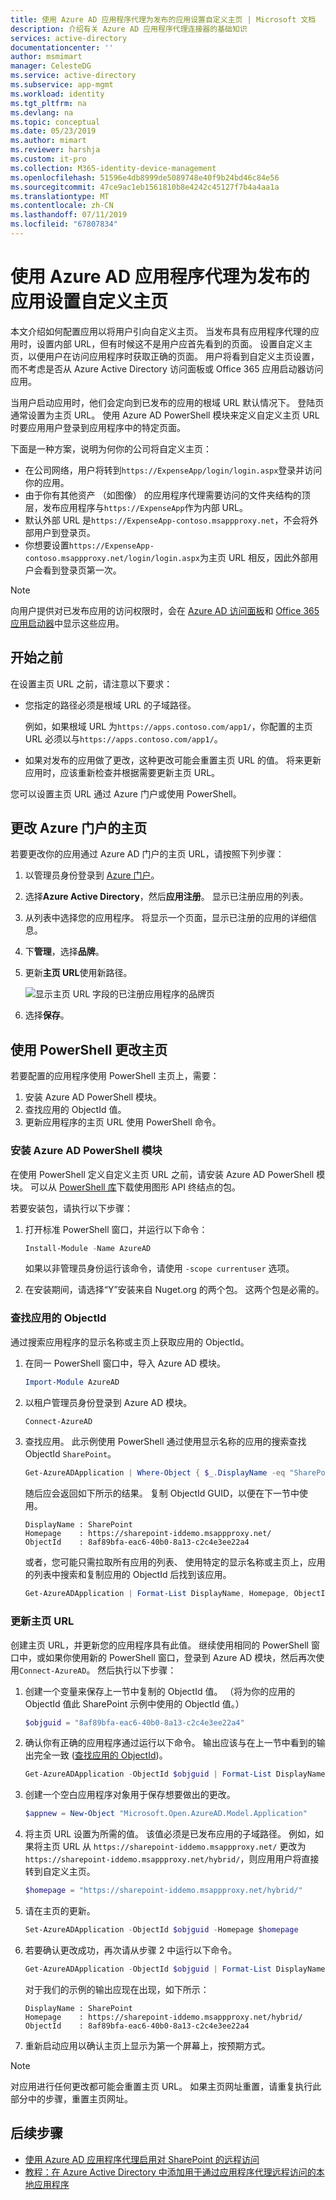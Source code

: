 ```yaml
---
title: 使用 Azure AD 应用程序代理为发布的应用设置自定义主页 | Microsoft 文档
description: 介绍有关 Azure AD 应用程序代理连接器的基础知识
services: active-directory
documentationcenter: ''
author: msmimart
manager: CelesteDG
ms.service: active-directory
ms.subservice: app-mgmt
ms.workload: identity
ms.tgt_pltfrm: na
ms.devlang: na
ms.topic: conceptual
ms.date: 05/23/2019
ms.author: mimart
ms.reviewer: harshja
ms.custom: it-pro
ms.collection: M365-identity-device-management
ms.openlocfilehash: 51596e4db8999de5089748e40f9b24bd46c84e56
ms.sourcegitcommit: 47ce9ac1eb1561810b8e4242c45127f7b4a4aa1a
ms.translationtype: MT
ms.contentlocale: zh-CN
ms.lasthandoff: 07/11/2019
ms.locfileid: "67807834"
---
```

# <a name="set-a-custom-home-page-for-published-apps-by-using-azure-ad-application-proxy"></a>使用 Azure AD 应用程序代理为发布的应用设置自定义主页

本文介绍如何配置应用以将用户引向自定义主页。 当发布具有应用程序代理的应用时，设置内部 URL，但有时候这不是用户应首先看到的页面。 设置自定义主页，以便用户在访问应用程序时获取正确的页面。 用户将看到自定义主页设置，而不考虑是否从 Azure Active Directory 访问面板或 Office 365 应用启动器访问应用。

当用户启动应用时，他们会定向到已发布的应用的根域 URL 默认情况下。 登陆页通常设置为主页 URL。 使用 Azure AD PowerShell 模块来定义自定义主页 URL 时要应用用户登录到应用程序中的特定页面。

下面是一种方案，说明为何你的公司将自定义主页：

- 在公司网络，用户将转到`https://ExpenseApp/login/login.aspx`登录并访问你的应用。
- 由于你有其他资产 （如图像） 的应用程序代理需要访问的文件夹结构的顶层，发布应用程序与`https://ExpenseApp`作为内部 URL。
- 默认外部 URL 是`https://ExpenseApp-contoso.msappproxy.net`，不会将外部用户到登录页。
- 你想要设置`https://ExpenseApp-contoso.msappproxy.net/login/login.aspx`为主页 URL 相反，因此外部用户会看到登录页第一次。

> [!NOTE]
> 向用户提供对已发布应用的访问权限时，会在 [Azure AD 访问面板](../user-help/my-apps-portal-end-user-access.md)和 [Office 365 应用启动器](https://www.microsoft.com/microsoft-365/blog/2016/09/27/introducing-the-new-office-365-app-launcher/)中显示这些应用。

## <a name="before-you-start"></a>开始之前

在设置主页 URL 之前，请注意以下要求：

- 您指定的路径必须是根域 URL 的子域路径。

  例如，如果根域 URL 为`https://apps.contoso.com/app1/`，你配置的主页 URL 必须以与`https://apps.contoso.com/app1/`。

- 如果对发布的应用做了更改，这种更改可能会重置主页 URL 的值。 将来更新应用时，应该重新检查并根据需要更新主页 URL。

您可以设置主页 URL 通过 Azure 门户或使用 PowerShell。

## <a name="change-the-home-page-in-the-azure-portal"></a>更改 Azure 门户的主页

若要更改你的应用通过 Azure AD 门户的主页 URL，请按照下列步骤：

1. 以管理员身份登录到 [Azure 门户](https://portal.azure.com/)。
1. 选择**Azure Active Directory**，然后**应用注册**。 显示已注册应用的列表。
1. 从列表中选择您的应用程序。 将显示一个页面，显示已注册的应用的详细信息。
1. 下**管理**，选择**品牌**。
1. 更新**主页 URL**使用新路径。

   ![显示主页 URL 字段的已注册应用程序的品牌页](media/application-proxy-configure-custom-home-page/app-proxy-app-branding.png)

1. 选择**保存**。

## <a name="change-the-home-page-with-powershell"></a>使用 PowerShell 更改主页

若要配置的应用程序使用 PowerShell 主页上，需要：

1. 安装 Azure AD PowerShell 模块。
1. 查找应用的 ObjectId 值。
1. 更新应用程序的主页 URL 使用 PowerShell 命令。

### <a name="install-the-azure-ad-powershell-module"></a>安装 Azure AD PowerShell 模块

在使用 PowerShell 定义自定义主页 URL 之前，请安装 Azure AD PowerShell 模块。 可以从 [PowerShell 库](https://www.powershellgallery.com/packages/AzureAD/2.0.2.16)下载使用图形 API 终结点的包。

若要安装包，请执行以下步骤：

1. 打开标准 PowerShell 窗口，并运行以下命令：

   ```powershell
   Install-Module -Name AzureAD
   ```

    如果以非管理员身份运行该命令，请使用 `-scope currentuser` 选项。

1. 在安装期间，请选择“Y”安装来自 Nuget.org 的两个包。  这两个包是必需的。

### <a name="find-the-objectid-of-the-app"></a>查找应用的 ObjectId

通过搜索应用程序的显示名称或主页上获取应用的 ObjectId。

1. 在同一 PowerShell 窗口中，导入 Azure AD 模块。

   ```powershell
   Import-Module AzureAD
   ```

1. 以租户管理员身份登录到 Azure AD 模块。

   ```powershell
   Connect-AzureAD
   ```

1. 查找应用。 此示例使用 PowerShell 通过使用显示名称的应用的搜索查找 ObjectId `SharePoint`。

   ```powershell
   Get-AzureADApplication | Where-Object { $_.DisplayName -eq "SharePoint" } | Format-List DisplayName, Homepage, ObjectId
   ```

   随后应会返回如下所示的结果。 复制 ObjectId GUID，以便在下一节中使用。

   ```console
   DisplayName : SharePoint
   Homepage    : https://sharepoint-iddemo.msappproxy.net/
   ObjectId    : 8af89bfa-eac6-40b0-8a13-c2c4e3ee22a4
   ```

   或者，您可能只需拉取所有应用的列表、 使用特定的显示名称或主页上，应用的列表中搜索和复制应用的 ObjectId 后找到该应用。

   ```powershell
   Get-AzureADApplication | Format-List DisplayName, Homepage, ObjectId
   ```

### <a name="update-the-home-page-url"></a>更新主页 URL

创建主页 URL，并更新您的应用程序具有此值。 继续使用相同的 PowerShell 窗口中，或如果你使用新的 PowerShell 窗口，登录到 Azure AD 模块，然后再次使用`Connect-AzureAD`。 然后执行以下步骤：

1. 创建一个变量来保存上一节中复制的 ObjectId 值。 （将为你的应用的 ObjectId 值此 SharePoint 示例中使用的 ObjectId 值。）

   ```powershell
   $objguid = "8af89bfa-eac6-40b0-8a13-c2c4e3ee22a4"
   ```

1. 确认你有正确的应用程序通过运行以下命令。 输出应该与在上一节中看到的输出完全一致 ([查找应用的 ObjectId](#find-the-objectid-of-the-app))。

   ```powershell
   Get-AzureADApplication -ObjectId $objguid | Format-List DisplayName, Homepage, ObjectId
   ```

1. 创建一个空白应用程序对象用于保存想要做出的更改。

   ```powershell
   $appnew = New-Object "Microsoft.Open.AzureAD.Model.Application"
   ```

1. 将主页 URL 设置为所需的值。 该值必须是已发布应用的子域路径。 例如，如果将主页 URL 从 `https://sharepoint-iddemo.msappproxy.net/` 更改为 `https://sharepoint-iddemo.msappproxy.net/hybrid/`，则应用用户将直接转到自定义主页。

   ```powershell
   $homepage = "https://sharepoint-iddemo.msappproxy.net/hybrid/"
   ```

1. 请在主页的更新。

   ```powershell
   Set-AzureADApplication -ObjectId $objguid -Homepage $homepage
   ```

1. 若要确认更改成功，再次请从步骤 2 中运行以下命令。

   ```powershell
   Get-AzureADApplication -ObjectId $objguid | Format-List DisplayName, Homepage, ObjectId
   ```

   对于我们的示例的输出应现在出现，如下所示：

   ```console
   DisplayName : SharePoint
   Homepage    : https://sharepoint-iddemo.msappproxy.net/hybrid/
   ObjectId    : 8af89bfa-eac6-40b0-8a13-c2c4e3ee22a4
   ```

1. 重新启动应用以确认主页上显示为第一个屏幕上，按预期方式。

> [!NOTE]
> 对应用进行任何更改都可能会重置主页 URL。 如果主页网址重置，请重复执行此部分中的步骤，重置主页网址。

## <a name="next-steps"></a>后续步骤

- [使用 Azure AD 应用程序代理启用对 SharePoint 的远程访问](application-proxy-integrate-with-sharepoint-server.md)
- [教程：在 Azure Active Directory 中添加用于通过应用程序代理远程访问的本地应用程序](application-proxy-add-on-premises-application.md)